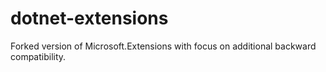 # dotnet-extensions
Forked version of Microsoft.Extensions with focus on additional backward compatibility. 

